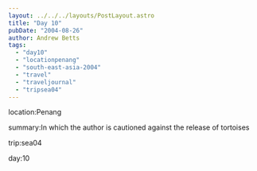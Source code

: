 ```yaml
---
layout: ../../../layouts/PostLayout.astro
title: "Day 10"
pubDate: "2004-08-26"
author: Andrew Betts
tags: 
  - "day10"
  - "locationpenang"
  - "south-east-asia-2004"
  - "travel"
  - "traveljournal"
  - "tripsea04"
---
```


location:Penang

summary:In which the author is cautioned against the release of tortoises

trip:sea04

day:10
